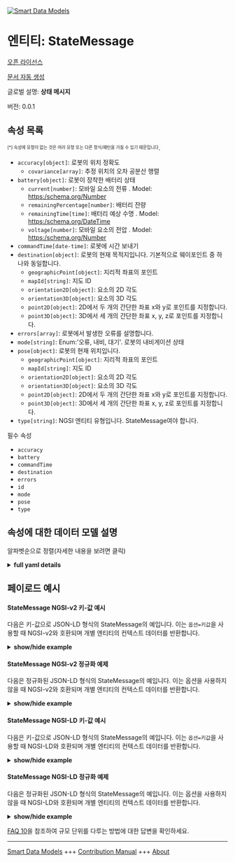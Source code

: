 <!-- 10-Header -->    
[![Smart Data Models](https://smartdatamodels.org/wp-content/uploads/2022/01/SmartDataModels_logo.png "Logo")](https://smartdatamodels.org)    
엔티티: StateMessage    
=================<!-- /10-Header -->    
<!-- 15-License -->    
[오픈 라이선스](https://github.com/smart-data-models//dataModel.AutonomousMobileRobot/blob/master/StateMessage/LICENSE.md)    
[문서 자동 생성](https://docs.google.com/presentation/d/e/2PACX-1vTs-Ng5dIAwkg91oTTUdt8ua7woBXhPnwavZ0FxgR8BsAI_Ek3C5q97Nd94HS8KhP-r_quD4H0fgyt3/pub?start=false&loop=false&delayms=3000#slide=id.gb715ace035_0_60)    
<!-- /15-License -->    
<!-- 20-Description -->    
글로벌 설명: **상태 메시지**    
버전: 0.0.1    
<!-- /20-Description -->    
<!-- 30-PropertiesList -->    
## 속성 목록    
<sup><sub>[*] 속성에 유형이 없는 것은 여러 유형 또는 다른 형식/패턴을 가질 수 있기 때문입니다</sub></sup>.    
- `accuracy[object]`: 로봇의 위치 정확도  	- `covariance[array]`: 추정 위치의 오차 공분산 행렬      
- `battery[object]`: 로봇이 장착한 배터리 상태  	- `current[number]`: 모바일 요소의 전류  . Model: [ https:/schema.org/Number]( https:/schema.org/Number)    
	- `remainingPercentage[number]`: 배터리 잔량      
	- `remainingTime[time]`: 배터리 예상 수명  . Model: [ https:/schema.org/DateTime]( https:/schema.org/DateTime)    
	- `voltage[number]`: 모바일 요소의 전압  . Model: [ https:/schema.org/Number]( https:/schema.org/Number)    
- `commandTime[date-time]`: 로봇에 시간 보내기  - `destination[object]`: 로봇의 현재 목적지입니다. 기본적으로 웨이포인트 중 하나와 동일합니다.  	- `geographicPoint[object]`: 지리적 좌표의 포인트      
	- `mapId[string]`: 지도 ID      
	- `orientation2D[object]`: 요소의 2D 각도      
	- `orientation3D[object]`: 요소의 3D 각도      
	- `point2D[object]`: 2D에서 두 개의 간단한 좌표 x와 y로 포인트를 지정합니다.      
	- `point3D[object]`: 3D에서 세 개의 간단한 좌표 x, y, z로 포인트를 지정합니다.      
- `errors[array]`: 로봇에서 발생한 오류를 설명합니다.  - `mode[string]`: Enum:'오류, 내비, 대기'. 로봇의 내비게이션 상태  - `pose[object]`: 로봇의 현재 위치입니다.  	- `geographicPoint[object]`: 지리적 좌표의 포인트      
	- `mapId[string]`: 지도 ID      
	- `orientation2D[object]`: 요소의 2D 각도      
	- `orientation3D[object]`: 요소의 3D 각도      
	- `point2D[object]`: 2D에서 두 개의 간단한 좌표 x와 y로 포인트를 지정합니다.      
	- `point3D[object]`: 3D에서 세 개의 간단한 좌표 x, y, z로 포인트를 지정합니다.      
- `type[string]`: NGSI 엔티티 유형입니다. StateMessage여야 합니다.  <!-- /30-PropertiesList -->    
<!-- 35-RequiredProperties -->    
필수 속성    
- `accuracy`  - `battery`  - `commandTime`  - `destination`  - `errors`  - `id`  - `mode`  - `pose`  - `type`  <!-- /35-RequiredProperties -->    
<!-- 40-RequiredProperties -->    
<!-- /40-RequiredProperties -->    
<!-- 50-DataModelHeader -->    
## 속성에 대한 데이터 모델 설명    
알파벳순으로 정렬(자세한 내용을 보려면 클릭)    
<!-- /50-DataModelHeader -->    
<!-- 60-ModelYaml -->    
<details><summary><strong>full yaml details</strong></summary>      
```yaml    
StateMessage:      
  description: State message      
  properties:      
    accuracy:      
      additionalProperties: false      
      description: Position accuracy of the robot      
      properties:      
        covariance:      
          description: Error covariance matrix of estimated position      
          items:      
            type: number      
          type: array      
          x-ngsi:      
            type: Property      
      type: object      
      x-ngsi:      
        type: Property      
    battery:      
      additionalProperties: false      
      description: The states of the battery the robot mounted      
      oneOf:      
        - required:      
            - voltage      
        - required:      
            - remainingTime      
        - required:      
            - remainingPercentage      
      properties:      
        current:      
          description: Current of the mobile element      
          type: number      
          x-ngsi:      
            model: ' https:/schema.org/Number'      
            type: Property      
            units: Ampere      
        remainingPercentage:      
          description: Remaining battery charge      
          maximum: 100      
          minimum: 0      
          type: number      
          x-ngsi:      
            type: Property      
        remainingTime:      
          description: Expected lifespan of a battery      
          format: time      
          type: string      
          x-ngsi:      
            model: ' https:/schema.org/DateTime'      
            type: Property      
        voltage:      
          description: Voltage of the mobile element      
          type: number      
          x-ngsi:      
            model: ' https:/schema.org/Number'      
            type: Property      
            units: Volt      
      type: object      
      x-ngsi:      
        type: Property      
    commandTime:      
      description: Sent time to the robot      
      format: date-time      
      type: string      
      x-ngsi:      
        type: Property      
    destination:      
      additionalProperties: false      
      description: 'Current destination of the robot. Basically, it is the same as one of the waypoints'      
      maxProperties: 3      
      properties:      
        geographicPoint:      
          additionalProperties: true      
          description: Point in geographic coordinates      
          properties:      
            altitude:      
              default: 0.0      
              description: Simple coordinate of a point      
              type: number      
              x-ngsi:      
                type: Property      
            latitude:      
              allOf:      
                - default: 0.0      
                  description: Simple coordinate of a point      
                  type: number      
                  x-ngsi:      
                    type: Property      
                - maximum: 90      
                  minimum: -90      
            longitude:      
              allOf:      
                - default: 0.0      
                  description: Simple coordinate of a point      
                  type: number      
                  x-ngsi:      
                    type: Property      
                - maximum: 180      
                  minimum: -180      
          required:      
            - latitude      
            - longitude      
            - altitude      
          type: object      
          x-ngsi:      
            type: Property      
        mapId:      
          description: Map ID      
          type: string      
          x-ngsi:      
            type: Property      
        orientation2D:      
          additionalProperties: true      
          description: 2D Angle of an element      
          properties:      
            theta:      
              default: 0.0      
              description: Simple measurement of an angle      
              type: number      
              x-ngsi:      
                type: Property      
          required:      
            - theta      
          type: object      
          x-ngsi:      
            type: Property      
        orientation3D:      
          additionalProperties: true      
          description: 3D Angles of an element      
          properties:      
            pitch:      
              default: 0.0      
              description: Simple measurement of an angle      
              type: number      
              x-ngsi:      
                type: Property      
            roll:      
              default: 0.0      
              description: Simple measurement of an angle      
              type: number      
              x-ngsi:      
                type: Property      
            yaw:      
              default: 0.0      
              description: Simple measurement of an angle      
              type: number      
              x-ngsi:      
                type: Property      
          required:      
            - roll      
            - pitch      
            - yaw      
          type: object      
          x-ngsi:      
            type: Property      
        point2D:      
          additionalProperties: true      
          description: Point in 2D as a two simple coordinates x and y      
          properties:      
            x:      
              default: 0.0      
              description: Simple coordinate of a point      
              type: number      
              x-ngsi:      
                type: Property      
            y:      
              default: 0.0      
              description: Simple coordinate of a point      
              type: number      
              x-ngsi:      
                type: Property      
          required:      
            - x      
            - y      
          type: object      
          x-ngsi:      
            type: Property      
        point3D:      
          additionalProperties: true      
          description: 'Point in 3D as a three simple coordinates x, y and z'      
          properties:      
            x:      
              default: 0.0      
              description: Simple coordinate of a point      
              type: number      
              x-ngsi:      
                type: Property      
            y:      
              default: 0.0      
              description: Simple coordinate of a point      
              type: number      
              x-ngsi:      
                type: Property      
            z:      
              default: 0.0      
              description: Simple coordinate of a point      
              type: number      
              x-ngsi:      
                type: Property      
          required:      
            - x      
            - y      
            - z      
          type: object      
          x-ngsi:      
            type: Property      
      type: object      
      x-ngsi:      
        type: Property      
    errors:      
      description: Describes the errors that occurred in the robot      
      items:      
        type: string      
      type: array      
      x-ngsi:      
        type: Property      
    mode:      
      description: 'Enum:''error, navi, standby''. Navigational status of the robot'      
      enum:      
        - error      
        - navi      
        - standby      
      type: string      
      x-ngsi:      
        type: Property      
    pose:      
      additionalProperties: false      
      description: Current position of the robot.      
      maxProperties: 3      
      properties:      
        geographicPoint:      
          additionalProperties: true      
          description: Point in geographic coordinates      
          properties:      
            altitude:      
              default: 0.0      
              description: Simple coordinate of a point      
              type: number      
              x-ngsi:      
                type: Property      
            latitude:      
              allOf:      
                - default: 0.0      
                  description: Simple coordinate of a point      
                  type: number      
                  x-ngsi:      
                    type: Property      
                - maximum: 90      
                  minimum: -90      
            longitude:      
              allOf:      
                - default: 0.0      
                  description: Simple coordinate of a point      
                  type: number      
                  x-ngsi:      
                    type: Property      
                - maximum: 180      
                  minimum: -180      
          required:      
            - latitude      
            - longitude      
            - altitude      
          type: object      
          x-ngsi:      
            type: Property      
        mapId:      
          description: Map ID      
          type: string      
          x-ngsi:      
            type: Property      
        orientation2D:      
          additionalProperties: true      
          description: 2D Angle of an element      
          properties:      
            theta:      
              default: 0.0      
              description: Simple measurement of an angle      
              type: number      
              x-ngsi:      
                type: Property      
          required:      
            - theta      
          type: object      
          x-ngsi:      
            type: Property      
        orientation3D:      
          additionalProperties: true      
          description: 3D Angles of an element      
          properties:      
            pitch:      
              default: 0.0      
              description: Simple measurement of an angle      
              type: number      
              x-ngsi:      
                type: Property      
            roll:      
              default: 0.0      
              description: Simple measurement of an angle      
              type: number      
              x-ngsi:      
                type: Property      
            yaw:      
              default: 0.0      
              description: Simple measurement of an angle      
              type: number      
              x-ngsi:      
                type: Property      
          required:      
            - roll      
            - pitch      
            - yaw      
          type: object      
          x-ngsi:      
            type: Property      
        point2D:      
          additionalProperties: true      
          description: Point in 2D as a two simple coordinates x and y      
          properties:      
            x:      
              default: 0.0      
              description: Simple coordinate of a point      
              type: number      
              x-ngsi:      
                type: Property      
            y:      
              default: 0.0      
              description: Simple coordinate of a point      
              type: number      
              x-ngsi:      
                type: Property      
          required:      
            - x      
            - y      
          type: object      
          x-ngsi:      
            type: Property      
        point3D:      
          additionalProperties: true      
          description: 'Point in 3D as a three simple coordinates x, y and z'      
          properties:      
            x:      
              default: 0.0      
              description: Simple coordinate of a point      
              type: number      
              x-ngsi:      
                type: Property      
            y:      
              default: 0.0      
              description: Simple coordinate of a point      
              type: number      
              x-ngsi:      
                type: Property      
            z:      
              default: 0.0      
              description: Simple coordinate of a point      
              type: number      
              x-ngsi:      
                type: Property      
          required:      
            - x      
            - y      
            - z      
          type: object      
          x-ngsi:      
            type: Property      
      type: object      
      x-ngsi:      
        type: Property      
    type:      
      description: NGSI Entity type. It has to be StateMessage      
      enum:      
        - StateMessage      
      type: string      
      x-ngsi:      
        type: Property      
  required:      
    - accuracy      
    - battery      
    - commandTime      
    - destination      
    - errors      
    - id      
    - mode      
    - pose      
    - type      
  type: object      
  x-derived-from: ""      
  x-disclaimer: 'Redistribution and use in source and binary forms, with or without modification, are permitted  provided that the license conditions are met. Copyleft (c) 2022 Contributors to Smart Data Models Program'      
  x-license-url: https://github.com/smart-data-models/dataModel.AutonomousMobileRobot/blob/master/StateMessage/LICENSE.md      
  x-model-schema: https://smart-data-models.github.io/dataModel.AutonomousMobileRobot/StateMessage/schema.json      
  x-model-tags: ""      
  x-version: 0.0.1      
```    
</details>      
<!-- /60-ModelYaml -->    
<!-- 70-MiddleNotes -->    
<!-- /70-MiddleNotes -->    
<!-- 80-Examples -->    
## 페이로드 예시    
#### StateMessage NGSI-v2 키-값 예시    
다음은 키-값으로 JSON-LD 형식의 StateMessage의 예입니다. 이는 `옵션=키값`을 사용할 때 NGSI-v2와 호환되며 개별 엔티티의 컨텍스트 데이터를 반환합니다.    
<details><summary><strong>show/hide example</strong></summary>      
```json  
{  
  "id": "Robot:Mega_rover:01",  
  "type": "StateMessage",  
  "commandTime": "2019-06-07T08:39:40.064+09:00",  
  "mode": "navi",  
  "errors": [],  
  "pose": {  
    "point2D": {  
      "x": 3.402,  
      "y": 1.015  
    },  
    "orientation2D": {  
      "theta": 0.0  
    }  
  },  
  "destination": {  
    "point2D": {  
      "x": 3.411,  
      "y": 2.81  
    },  
    "orientation2D": {  
      "theta": 0.0  
    },  
    "mapId": "2345:ae43"  
  },  
  "accuracy": {  
    "covariance": [  
      0.1,  
      0.0,  
      0.0,  
      0.0,  
      0.0,  
      0.0,  
      0.0,  
      0.1,  
      0.0,  
      0.0,  
      0.0,  
      0.0,  
      0.0,  
      0.0,  
      1.7976931348623157e+308,  
      0.0,  
      0.0,  
      0.0,  
      0.0,  
      0.0,  
      0.0,  
      1.7976931348623157e+308,  
      0.0,  
      0.0,  
      0.0,  
      0.0,  
      0.0,  
      0.0,  
      1.7976931348623157e+308,  
      0.0,  
      0.0,  
      0.0,  
      0.0,  
      0.0,  
      0.0,  
      0.05  
    ]  
  },  
  "battery": {  
    "remainingPercentage": 75.4  
  }  
}  
```  
</details>    
#### StateMessage NGSI-v2 정규화 예제    
다음은 정규화된 JSON-LD 형식의 StateMessage의 예입니다. 이는 옵션을 사용하지 않을 때 NGSI-v2와 호환되며 개별 엔티티의 컨텍스트 데이터를 반환합니다.    
<details><summary><strong>show/hide example</strong></summary>      
```json  
{  
  "id": "Robot:Mega_rover:01",  
  "type": "StateMessage",  
  "commandTime": {  
    "type": "DateTime",  
    "value": "2019-06-07T08:39:40.064+09:00"  
  },  
  "mode": {  
    "type": "Text",  
    "value": "navi"  
  },  
  "errors": {  
    "type": "StructuredValue",  
    "value": []  
  },  
  "pose": {  
    "type": "StructuredValue",  
    "value": {  
      "point2D": {  
        "x": 3.402,  
        "y": 1.015  
      },  
      "orientation2D": {  
        "theta": 0.0  
      }  
    }  
  },  
  "destination": {  
    "type": "StructuredValue",  
    "value": {  
      "point2D": {  
        "x": 3.411,  
        "y": 2.81  
      },  
      "orientation2D": {  
        "theta": 0.0  
      },  
      "mapId": "2345:ae43"  
    }  
  },  
  "accuracy": {  
    "type": "StructuredValue",  
    "value": {  
      "covariance": [  
        0.1,  
        0.0,  
        0.0,  
        0.0,  
        0.0,  
        0.0,  
        0.0,  
        0.1,  
        0.0,  
        0.0,  
        0.0,  
        0.0,  
        0.0,  
        0.0,  
        1.7976931348623157e+308,  
        0.0,  
        0.0,  
        0.0,  
        0.0,  
        0.0,  
        0.0,  
        1.7976931348623157e+308,  
        0.0,  
        0.0,  
        0.0,  
        0.0,  
        0.0,  
        0.0,  
        1.7976931348623157e+308,  
        0.0,  
        0.0,  
        0.0,  
        0.0,  
        0.0,  
        0.0,  
        0.05  
      ]  
    }  
  },  
  "battery": {  
    "type": "StructuredValue",  
    "value": {  
      "remainingPercentage": 75.4  
    }  
  }  
}  
```  
</details>    
#### StateMessage NGSI-LD 키-값 예시    
다음은 키-값으로 JSON-LD 형식의 StateMessage의 예입니다. 이는 `옵션=키값`을 사용할 때 NGSI-LD와 호환되며 개별 엔티티의 컨텍스트 데이터를 반환합니다.    
<details><summary><strong>show/hide example</strong></summary>      
```json  
{  
  "id": "urn:ngsi-ld:Robot:Mega_rover:01",  
  "type": "StateMessage",  
  "commandTime": "2019-06-07T08:39:40.064+09:00",  
  "mode": "navi",  
  "errors": [],  
  "pose": {  
    "point2D": {  
      "x": 3.402,  
      "y": 1.015  
    },  
    "orientation2D": {  
      "theta": 0.0  
    }  
  },  
  "destination": {  
    "point2D": {  
      "x": 3.411,  
      "y": 2.81  
    },  
    "orientation2D": {  
      "theta": 0.0  
    },  
    "mapId": "2345:ae43"  
  },  
  "accuracy": {  
    "covariance": [  
      0.1,  
      0.0,  
      0.0,  
      0.0,  
      0.0,  
      0.0,  
      0.0,  
      0.1,  
      0.0,  
      0.0,  
      0.0,  
      0.0,  
      0.0,  
      0.0,  
      1.7976931348623157e+308,  
      0.0,  
      0.0,  
      0.0,  
      0.0,  
      0.0,  
      0.0,  
      1.7976931348623157e+308,  
      0.0,  
      0.0,  
      0.0,  
      0.0,  
      0.0,  
      0.0,  
      1.7976931348623157e+308,  
      0.0,  
      0.0,  
      0.0,  
      0.0,  
      0.0,  
      0.0,  
      0.05  
    ]  
  },  
  "battery": {  
    "remainingPercentage": 75.4  
  },  
  "@context": [  
    "https://raw.githubusercontent.com/smart-data-models/dataModel.AutonomousMobileRobot/master/context.jsonld"  
  ]  
}  
```  
</details>    
#### StateMessage NGSI-LD 정규화 예제    
다음은 정규화된 JSON-LD 형식의 StateMessage의 예입니다. 이는 옵션을 사용하지 않을 때 NGSI-LD와 호환되며 개별 엔티티의 컨텍스트 데이터를 반환합니다.    
<details><summary><strong>show/hide example</strong></summary>      
```json  
{  
  "id": "urn:ngsi-ld:Robot:Mega_rover:01",  
  "type": "StateMessage",  
  "commandTime": {  
    "type": "Property",  
    "value": {  
      "@type": "Date-Time",  
      "@value": "2019-06-07T08:39:40.064+09:00"  
    }  
  },  
  "mode": {  
    "type": "Property",  
    "value": "navi"  
  },  
  "errors": {  
    "type": "Property",  
    "value": []  
  },  
  "pose": {  
    "type": "Property",  
    "value": {  
      "point2D": {  
        "x": 3.402,  
        "y": 1.015  
      },  
      "orientation2D": {  
        "theta": 0.0  
      }  
    }  
  },  
  "destination": {  
    "type": "Property",  
    "value": {  
      "point2D": {  
        "x": 3.411,  
        "y": 2.81  
      },  
      "orientation2D": {  
        "theta": 0.0  
      },  
      "mapId": "2345:ae43"  
    }  
  },  
  "accuracy": {  
    "type": "Property",  
    "value": {  
      "covariance": [  
        0.1,  
        0.0,  
        0.0,  
        0.0,  
        0.0,  
        0.0,  
        0.0,  
        0.1,  
        0.0,  
        0.0,  
        0.0,  
        0.0,  
        0.0,  
        0.0,  
        1.7976931348623157e+308,  
        0.0,  
        0.0,  
        0.0,  
        0.0,  
        0.0,  
        0.0,  
        1.7976931348623157e+308,  
        0.0,  
        0.0,  
        0.0,  
        0.0,  
        0.0,  
        0.0,  
        1.7976931348623157e+308,  
        0.0,  
        0.0,  
        0.0,  
        0.0,  
        0.0,  
        0.0,  
        0.05  
      ]  
    }  
  },  
  "battery": {  
    "type": "Property",  
    "value": {  
      "remainingPercentage": 75.4  
    }  
  },  
  "@context": [  
    "https://raw.githubusercontent.com/smart-data-models/dataModel.AutonomousMobileRobot/master/context.jsonld"  
  ]  
}  
```  
</details><!-- /80-Examples -->    
<!-- 90-FooterNotes -->    
<!-- /90-FooterNotes -->    
<!-- 95-Units -->    
[FAQ 10](https://smartdatamodels.org/index.php/faqs/)을 참조하여 규모 단위를 다루는 방법에 대한 답변을 확인하세요.    
<!-- /95-Units -->    
<!-- 97-LastFooter -->    
---    
[Smart Data Models](https://smartdatamodels.org) +++ [Contribution Manual](https://bit.ly/contribution_manual) +++ [About](https://bit.ly/Introduction_SDM)<!-- /97-LastFooter -->    
